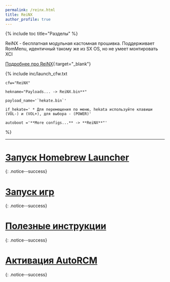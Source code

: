 ```yaml
---
permalink: /reinx.html
title: ReiNX
author_profile: true
---
```

{% include toc title="Разделы" %}

ReiNX - бесплатная модульная кастомная прошивка. Поддерживает RomMenu, идентичный такому же из SX OS, но не умеет монтировать XCI 

[Подробнее про ReiNX](launch-cfw#reinx){:target="_blank"}

{% include inc/launch_cfw.txt
 
	cfw="ReiNX" 

	hekname="Payloads... -> ReiNX.bin**" 
	
	payload_name='`hekate.bin`'

	if_hekate='	* Для перемещения по меню, hekata используйте клавиши (VOL-) и (VOL+), для выбора - (POWER)'
	
	autoboot ='**More configs...** -> **ReiNX**"'
%}
	
___

# [Запуск Homebrew Launcher](launch-hbl#запуск-hbl-из-reinx-или-atmosphere)
{: .notice--success}
# [Запуск игр](games)
{: .notice--success}
# [Полезные инструкции](addons)
{: .notice--success}
# [Активация AutoRCM](autorcm)
{: .notice--success}